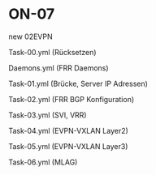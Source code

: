 # ON-07
new 02EVPN

Task-00.yml (Rücksetzen)

Daemons.yml (FRR Daemons)

Task-01.yml (Brücke, Server IP Adressen)

Task-02.yml (FRR BGP Konfiguration)

Task-03.yml (SVI, VRR)

Task-04.yml (EVPN-VXLAN Layer2)

Task-05.yml (EVPN-VXLAN Layer3)

Task-06.yml (MLAG)
